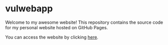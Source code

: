# vulwebapp



Welcome to my awesome website! This repository contains the source code for my personal website hosted on GitHub Pages.

You can access the website by clicking [here](https://ethxmnhz.github.io/vulwebapp/).
